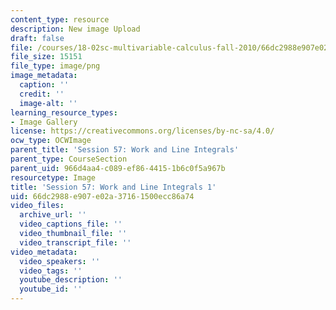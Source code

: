 ```yaml
---
content_type: resource
description: New image Upload
draft: false
file: /courses/18-02sc-multivariable-calculus-fall-2010/66dc2988e907e02a37161500ecc86a74_MIT18_02SC_L19Brds_5.png
file_size: 15151
file_type: image/png
image_metadata:
  caption: ''
  credit: ''
  image-alt: ''
learning_resource_types:
- Image Gallery
license: https://creativecommons.org/licenses/by-nc-sa/4.0/
ocw_type: OCWImage
parent_title: 'Session 57: Work and Line Integrals'
parent_type: CourseSection
parent_uid: 966d4aa4-c089-ef86-4415-1b6c0f5a967b
resourcetype: Image
title: 'Session 57: Work and Line Integrals 1'
uid: 66dc2988-e907-e02a-3716-1500ecc86a74
video_files:
  archive_url: ''
  video_captions_file: ''
  video_thumbnail_file: ''
  video_transcript_file: ''
video_metadata:
  video_speakers: ''
  video_tags: ''
  youtube_description: ''
  youtube_id: ''
---
```

